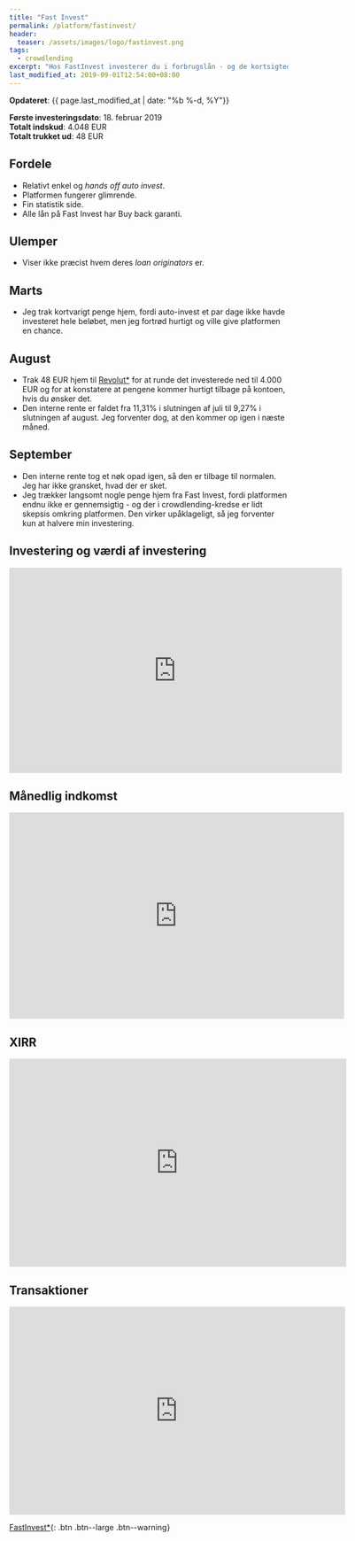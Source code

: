 ```yaml
---
title: "Fast Invest"
permalink: /platform/fastinvest/
header:
  teaser: /assets/images/logo/fastinvest.png
tags:
  - crowdlending
excerpt: "Hos FastInvest investerer du i forbrugslån - og de kortsigtede lån kan give op til 14% årligt."
last_modified_at: 2019-09-01T12:54:00+08:00
---
```


**Opdateret**: {{ page.last_modified_at | date: "%b %-d, %Y"}}

**Første investeringsdato**: 18. februar 2019  
**Totalt indskud**: 4.048 EUR  
**Totalt trukket ud**: 48 EUR

## Fordele

- Relativt enkel og _hands off_ _auto invest_.
- Platformen fungerer glimrende.
- Fin statistik side.
- Alle lån på Fast Invest har Buy back garanti.

## Ulemper

- Viser ikke præcist hvem deres _loan originators_ er.

## Marts

- Jeg trak kortvarigt penge hjem, fordi auto-invest et par dage ikke havde investeret hele beløbet, men jeg fortrød hurtigt og ville give platformen en chance.

## August

- Trak 48 EUR hjem til [Revolut\*](/go/revolut/) for at runde det investerede ned til 4.000 EUR og for at konstatere at pengene kommer hurtigt tilbage på kontoen, hvis du ønsker det.
- Den interne rente er faldet fra 11,31% i slutningen af juli til 9,27% i slutningen af august. Jeg forventer dog, at den kommer op igen i næste måned.

## September

- Den interne rente tog et nøk opad igen, så den er tilbage til normalen. Jeg har ikke gransket, hvad der er sket.
- Jeg trækker langsomt nogle penge hjem fra Fast Invest, fordi platformen endnu ikke er gennemsigtig - og der i crowdlending-kredse er lidt skepsis omkring platformen. Den virker upåklageligt, så jeg forventer kun at halvere min investering.

## Investering og værdi af investering

<iframe width="601" height="371" seamless frameborder="0" scrolling="no" src="https://docs.google.com/spreadsheets/d/e/2PACX-1vQKZZbdj1cM5A4yCXjtjhxowXHoMhioXI-OR-mEPmmGgqQhcSr250VUM8SGVvRkWZziWUYleizmqAC2/pubchart?oid=1810612855&amp;format=image"></iframe>

## Månedlig indkomst

<iframe width="605" height="373" seamless frameborder="0" scrolling="no" src="https://docs.google.com/spreadsheets/d/e/2PACX-1vQKZZbdj1cM5A4yCXjtjhxowXHoMhioXI-OR-mEPmmGgqQhcSr250VUM8SGVvRkWZziWUYleizmqAC2/pubchart?oid=2123220920&amp;format=image"></iframe>

## XIRR

<iframe width="609" height="376" seamless frameborder="0" scrolling="no" src="https://docs.google.com/spreadsheets/d/e/2PACX-1vQKZZbdj1cM5A4yCXjtjhxowXHoMhioXI-OR-mEPmmGgqQhcSr250VUM8SGVvRkWZziWUYleizmqAC2/pubchart?oid=2063293590&amp;format=image"></iframe>

## Transaktioner

<iframe width="607" height="376" seamless frameborder="0" scrolling="no" src="https://docs.google.com/spreadsheets/d/e/2PACX-1vQKZZbdj1cM5A4yCXjtjhxowXHoMhioXI-OR-mEPmmGgqQhcSr250VUM8SGVvRkWZziWUYleizmqAC2/pubchart?oid=1442216585&amp;format=image"></iframe>

[FastInvest\*](/go/fastinvest/){: .btn .btn--large .btn--warning}

